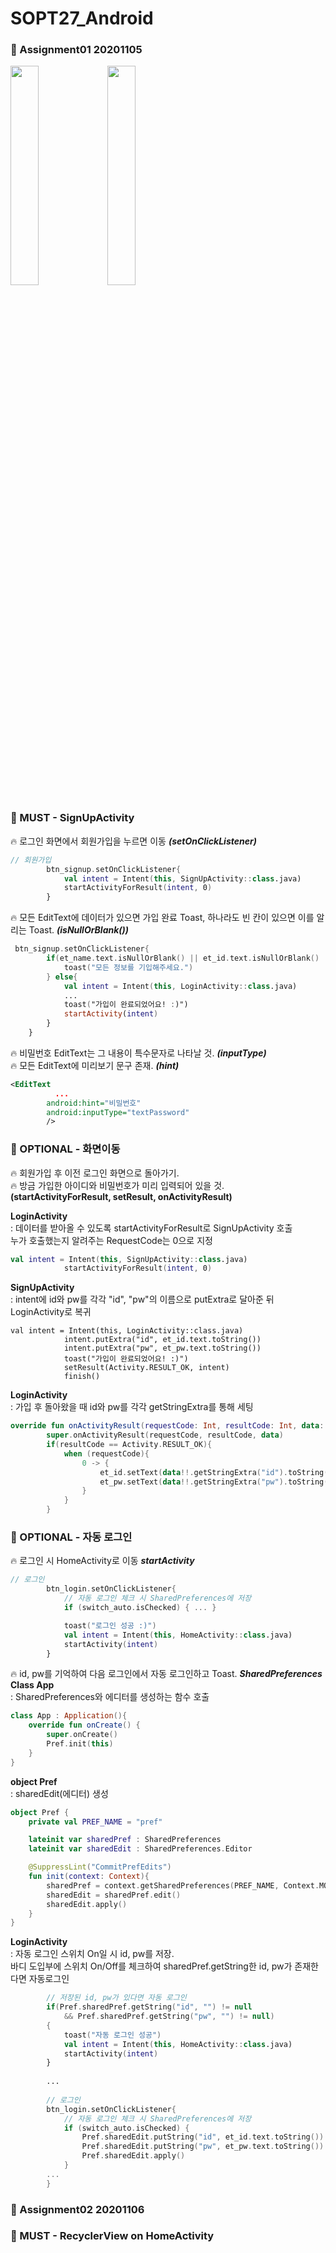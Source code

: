 # SOPT27_Android

### 📌 Assignment01 20201105
<img src = "https://user-images.githubusercontent.com/50744222/98365459-ce56f580-2075-11eb-9c9f-352bbb0488fe.gif" 
width = "30%"/>
<img src = "https://user-images.githubusercontent.com/50744222/98365586-fba3a380-2075-11eb-9fb1-69b10ef2d53f.gif"
width = "30%" />  
### 📑 MUST - SignUpActivity
🔥 로그인 화면에서 회원가입을 누르면 이동 ***(setOnClickListener)***
```kotlin
// 회원가입
        btn_signup.setOnClickListener{
            val intent = Intent(this, SignUpActivity::class.java)
            startActivityForResult(intent, 0)
        }
```

🔥 모든 EditText에 데이터가 있으면 가입 완료 Toast,
하나라도 빈 칸이 있으면 이를 알리는 Toast. ***(isNullOrBlank())***
```kotlin
 btn_signup.setOnClickListener{
        if(et_name.text.isNullOrBlank() || et_id.text.isNullOrBlank() || et_pw.text.isNullOrBlank()) {
            toast("모든 정보를 기입해주세요.")
        } else{
            val intent = Intent(this, LoginActivity::class.java)
            ...
            toast("가입이 완료되었어요! :)")
            startActivity(intent)
        }
    }
```

🔥 비밀번호 EditText는 그 내용이 특수문자로 나타날 것. ***(inputType)***  
🔥 모든 EditText에 미리보기 문구 존재. ***(hint)***
```xml
<EditText
          ...
        android:hint="비밀번호"
        android:inputType="textPassword"
        />
```
  
  
### 📑 OPTIONAL - 화면이동
🔥 회원가입 후 이전 로그인 화면으로 돌아가기.  
🔥 방금 가입한 아이디와 비밀번호가 미리 입력되어 있을 것.  
**(startActivityForResult, setResult, onActivityResult)**  

**LoginActivity**  
: 데이터를 받아올 수 있도록 startActivityForResult로 SignUpActivity 호출  
  누가 호출했는지 알려주는 RequestCode는 0으로 지정  
```kotlin
val intent = Intent(this, SignUpActivity::class.java)
            startActivityForResult(intent, 0)
```

**SignUpActivity**  
: intent에 id와 pw를 각각 "id", "pw"의 이름으로 putExtra로 달아준 뒤 LoginActivity로 복귀  
```kotiln
val intent = Intent(this, LoginActivity::class.java)
            intent.putExtra("id", et_id.text.toString())
            intent.putExtra("pw", et_pw.text.toString())
            toast("가입이 완료되었어요! :)")
            setResult(Activity.RESULT_OK, intent)
            finish()
```

**LoginActivity**  
: 가입 후 돌아왔을 때 id와 pw를 각각 getStringExtra를 통해 세팅  
```kotlin
override fun onActivityResult(requestCode: Int, resultCode: Int, data: Intent?) {
        super.onActivityResult(requestCode, resultCode, data)
        if(resultCode == Activity.RESULT_OK){
            when (requestCode){
                0 -> {
                    et_id.setText(data!!.getStringExtra("id").toString())
                    et_pw.setText(data!!.getStringExtra("pw").toString())
                }
            }
        }
```
  
  
### 📑 OPTIONAL - 자동 로그인  
🔥 로그인 시 HomeActivity로 이동 ***startActivity***  
```kotlin
// 로그인
        btn_login.setOnClickListener{
            // 자동 로그인 체크 시 SharedPreferences에 저장
            if (switch_auto.isChecked) { ... }

            toast("로그인 성공 :)")
            val intent = Intent(this, HomeActivity::class.java)
            startActivity(intent)
        }
```

🔥 id, pw를 기억하여 다음 로그인에서 자동 로그인하고 Toast. ***SharedPreferences***  
**Class App**  
: SharedPreferences와 에디터를 생성하는 함수 호출  
```kotlin
class App : Application(){
    override fun onCreate() {
        super.onCreate()
        Pref.init(this)
    }
}
```
**object Pref**  
: sharedEdit(에디터) 생성  
```kotlin
object Pref {
    private val PREF_NAME = "pref"

    lateinit var sharedPref : SharedPreferences
    lateinit var sharedEdit : SharedPreferences.Editor

    @SuppressLint("CommitPrefEdits")
    fun init(context: Context){
        sharedPref = context.getSharedPreferences(PREF_NAME, Context.MODE_PRIVATE)
        sharedEdit = sharedPref.edit()
        sharedEdit.apply()
    }
}
```
**LoginActivity**  
: 자동 로그인 스위치 On일 시 id, pw를 저장.  
  바디 도입부에 스위치 On/Off를 체크하여 sharedPref.getString한 id, pw가 존재한다면 자동로그인
```kotlin
        // 저장된 id, pw가 있다면 자동 로그인
        if(Pref.sharedPref.getString("id", "") != null
            && Pref.sharedPref.getString("pw", "") != null)
        {
            toast("자동 로그인 성공")
            val intent = Intent(this, HomeActivity::class.java)
            startActivity(intent)
        }
        
        ...
        
        // 로그인
        btn_login.setOnClickListener{
            // 자동 로그인 체크 시 SharedPreferences에 저장
            if (switch_auto.isChecked) {
                Pref.sharedEdit.putString("id", et_id.text.toString())
                Pref.sharedEdit.putString("pw", et_pw.text.toString())
                Pref.sharedEdit.apply()
            }
        ...
        }
```


### 📌 Assignment02 20201106
### 📑 MUST - RecyclerView on HomeActivity
